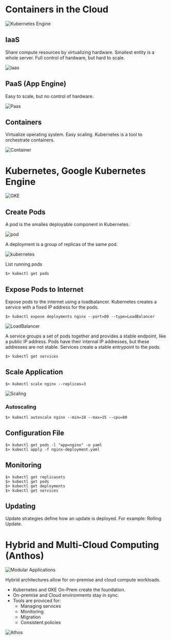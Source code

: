 # Containers in the Cloud

![Kubernetes Engine](../../img/gcp_containers_01.jpg)

## IaaS

Share compute resources by virtualizing hardware. Smallest entity is a whole server. Full control of hardware, but hard to scale.

![Iaas](../../img/gcp_containers_02.jpg)

## PaaS (App Engine)

Easy to scale, but no control of hardware.

![Paas](../../img/gcp_containers_03.jpg)

## Containers

Virtualize operating system. Easy scaling. Kubernetes is a tool to orchestrate containers.

![Container](../../img/gcp_containers_04.jpg)

# Kubernetes, Google Kubernetes Engine

![GKE](../../img/gcp_containers_05.jpg)

## Create Pods

A pod is the smalles deployable component in Kubernetes.

![pod](../../img/gcp_containers_06.jpg)

A deployment is a group of replicas of the same pod.

![kubernetes](../../img/gcp_containers_07.jpg)

List running pods

    $> kubectl get pods
    
## Expose Pods to Internet
    
Expose pods to the internet using a loadbalancer. Kubernetes creates a service with a fixed IP address for the pods.

    $> kubectl expose deployments nginx --port=80 --type=LoadBalancer
    
![LoadBalancer](../../img/gcp_containers_08.jpg)

A service groups a set of pods together and provides a stable endpoint, like a public IP address. Pods have their internal IP addresses, but these addresses are not stable. Services create a stable entrypoint to the pods.

    $> kubectl get services
    
## Scale Application

    $> kubectl scale nginx --replicas=3

![Scaling](../../img/gcp_containers_09.jpg)

### Autoscaling

    $> kubectl autoscale nginx --min=10 --max=15 --cpu=80
    
## Configuration File

    $> kubectl get pods -l "app=nginx" -o yaml
    $> kubectl apply -f nginx-deployment.yaml
    
## Monitoring

    $> kubectl get replicasets
    $> kubectl get pods
    $> kubectl get deployments
    $> kubectl get services
    
## Updating

Update strategies define how an update is deployed. For example: Rolling Update.

# Hybrid and Multi-Cloud Computing (Anthos)

![Modular Applications](../../img/gcp_containers_10.jpg)

Hybrid architectures allow for on-premise and cloud compute workloads.

* Kubernetes and GKE On-Prem create the foundation.
* On-premise and Cloud environments stay in sync.
* Tools are proviced for:
  * Managing services
  * Monitoring
  * Migration
  * Consistent policies
<a/>

![Athos](../../img/gcp_containers_11.jpg)
